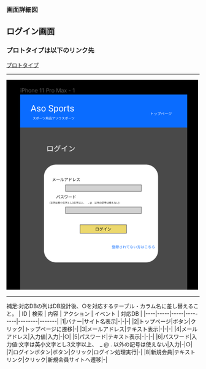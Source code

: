 ### 画面詳細図
  ## ログイン画面
### プロトタイプは以下のリンク先
[プロトタイプ](https://www.figma.com/file/36DPETfL3dwzP5NjNW1WZQ/Untitled)
*****
<img src="img/login.png" width="500">

*****

補足:対応DBの列はDB設計後、○を対応するテーブル・カラム名に差し替えること。
| ID | 検索 | 内容 | アクション | イベント | 対応DB | 
|----|-----|-----|---------|--------|-------|
|1|バナー|サイト名表示|-|-|-| 
|2|トップページ|ボタン|クリック|トップページに遷移|-|
|3|メールアドレス|テキスト表示|-|-|-| 
|4|メールアドレス|入力値|入力|-|○| 
|5|パスワード|テキスト表示|-|-|-| 
|6|パスワード|入力値:文字は英小文字とし3文字以上、　_ @ .  以外の記号は使えない|入力|-|○| 
|7|ログインボタン|ボタン|クリック|ログイン処理実行|-| 
|8|新規会員|テキストリンク|クリック|新規会員サイトへ遷移|-|
